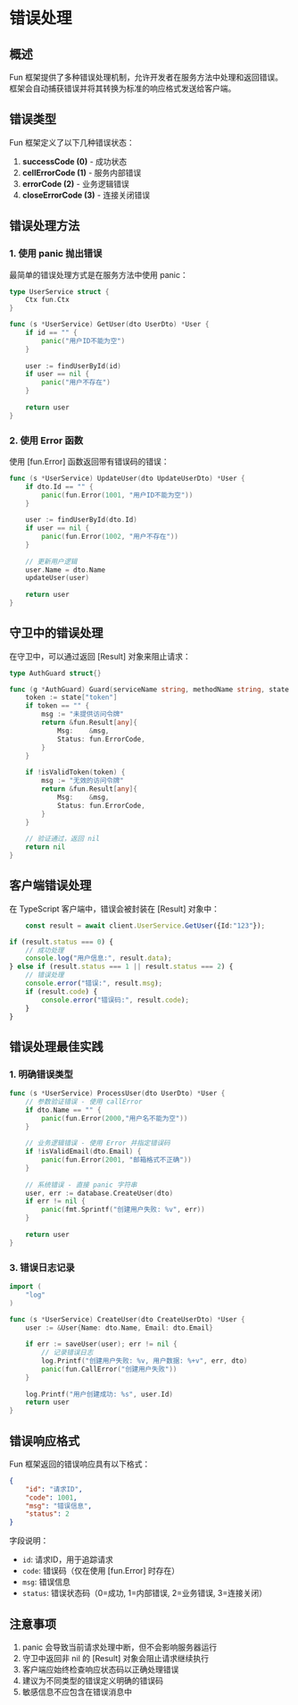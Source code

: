 # 错误处理

## 概述

Fun 框架提供了多种错误处理机制，允许开发者在服务方法中处理和返回错误。框架会自动捕获错误并将其转换为标准的响应格式发送给客户端。

## 错误类型

Fun 框架定义了以下几种错误状态：

1. **successCode (0)** - 成功状态
2. **cellErrorCode (1)** - 服务内部错误
3. **errorCode (2)** - 业务逻辑错误
4. **closeErrorCode (3)** - 连接关闭错误

## 错误处理方法

### 1. 使用 panic 抛出错误

最简单的错误处理方式是在服务方法中使用 panic：

```go
type UserService struct {
    Ctx fun.Ctx
}

func (s *UserService) GetUser(dto UserDto) *User {
    if id == "" {
        panic("用户ID不能为空")
    }
    
    user := findUserById(id)
    if user == nil {
        panic("用户不存在")
    }
    
    return user
}
```





### 2. 使用 Error 函数

使用 [fun.Error] 函数返回带有错误码的错误：

```go
func (s *UserService) UpdateUser(dto UpdateUserDto) *User {
    if dto.Id == "" {
        panic(fun.Error(1001, "用户ID不能为空"))
    }
    
    user := findUserById(dto.Id)
    if user == nil {
        panic(fun.Error(1002, "用户不存在"))
    }
    
    // 更新用户逻辑
    user.Name = dto.Name
    updateUser(user)
    
    return user
}
```

## 守卫中的错误处理

在守卫中，可以通过返回 [Result] 对象来阻止请求：

```go
type AuthGuard struct{}

func (g *AuthGuard) Guard(serviceName string, methodName string, state map[string]string) *fun.Result[any] {
    token := state["token"]
    if token == "" {
        msg := "未提供访问令牌"
        return &fun.Result[any]{
            Msg:    &msg,
            Status: fun.ErrorCode,
        }
    }
    
    if !isValidToken(token) {
        msg := "无效的访问令牌"
        return &fun.Result[any]{
            Msg:    &msg,
            Status: fun.ErrorCode,
        }
    }
    
    // 验证通过，返回 nil
    return nil
}
```


## 客户端错误处理

在 TypeScript 客户端中，错误会被封装在 [Result] 对象中：

```typescript
    const result = await client.UserService.GetUser({Id:"123"});

if (result.status === 0) {
    // 成功处理
    console.log("用户信息:", result.data);
} else if (result.status === 1 || result.status === 2) {
    // 错误处理
    console.error("错误:", result.msg);
    if (result.code) {
        console.error("错误码:", result.code);
    }
}
```



## 错误处理最佳实践

### 1. 明确错误类型

```go
func (s *UserService) ProcessUser(dto UserDto) *User {
    // 参数验证错误 - 使用 callError
    if dto.Name == "" {
        panic(fun.Error(2000,"用户名不能为空"))
    }
    
    // 业务逻辑错误 - 使用 Error 并指定错误码
    if !isValidEmail(dto.Email) {
        panic(fun.Error(2001, "邮箱格式不正确"))
    }
    
    // 系统错误 - 直接 panic 字符串
    user, err := database.CreateUser(dto)
    if err != nil {
        panic(fmt.Sprintf("创建用户失败: %v", err))
    }
    
    return user
}
```

### 3. 错误日志记录

```go
import (
    "log"
)

func (s *UserService) CreateUser(dto CreateUserDto) *User {
    user := &User{Name: dto.Name, Email: dto.Email}
    
    if err := saveUser(user); err != nil {
        // 记录错误日志
        log.Printf("创建用户失败: %v, 用户数据: %+v", err, dto)
        panic(fun.CallError("创建用户失败"))
    }
    
    log.Printf("用户创建成功: %s", user.Id)
    return user
}
```


## 错误响应格式

Fun 框架返回的错误响应具有以下格式：

```json
{
    "id": "请求ID",
    "code": 1001,
    "msg": "错误信息",
    "status": 2
}
```


字段说明：
- `id`: 请求ID，用于追踪请求
- `code`: 错误码（仅在使用 [fun.Error] 时存在）
- `msg`: 错误信息
- `status`: 错误状态码（0=成功, 1=内部错误, 2=业务错误, 3=连接关闭）

## 注意事项

1. panic 会导致当前请求处理中断，但不会影响服务器运行
2. 守卫中返回非 nil 的 [Result] 对象会阻止请求继续执行
3. 客户端应始终检查响应状态码以正确处理错误
4. 建议为不同类型的错误定义明确的错误码
5. 敏感信息不应包含在错误消息中